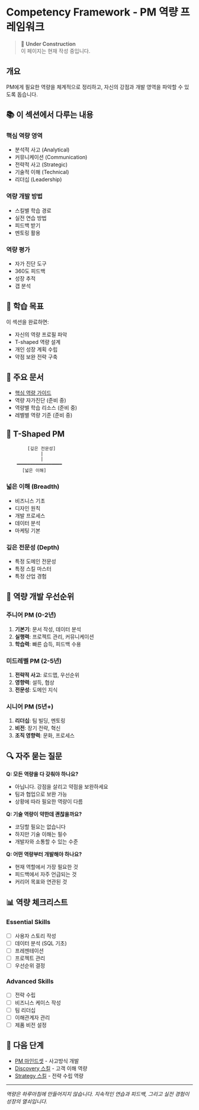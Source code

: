 # Competency Framework - PM 역량 프레임워크

> 🚧 **Under Construction**  
> 이 페이지는 현재 작성 중입니다.

## 개요

PM에게 필요한 역량을 체계적으로 정리하고, 자신의 강점과 개발 영역을 파악할 수 있도록 돕습니다.

## 📚 이 섹션에서 다루는 내용

### 핵심 역량 영역
- 분석적 사고 (Analytical)
- 커뮤니케이션 (Communication)
- 전략적 사고 (Strategic)
- 기술적 이해 (Technical)
- 리더십 (Leadership)

### 역량 개발 방법
- 스킬별 학습 경로
- 실전 연습 방법
- 피드백 받기
- 멘토링 활용

### 역량 평가
- 자가 진단 도구
- 360도 피드백
- 성장 추적
- 갭 분석

## 🎯 학습 목표

이 섹션을 완료하면:
- 자신의 역량 프로필 파악
- T-shaped 역량 설계
- 개인 성장 계획 수립
- 약점 보완 전략 구축

## 📖 주요 문서

- [핵심 역량 가이드](./core-competencies.md)
- 역량 자가진단 (준비 중)
- 역량별 학습 리소스 (준비 중)
- 레벨별 역량 기준 (준비 중)

## 🎨 T-Shaped PM

```
        [깊은 전문성]
             |
             |
    ━━━━━━━━━━━━━━━━━
      [넓은 이해]
```

### 넓은 이해 (Breadth)
- 비즈니스 기초
- 디자인 원칙
- 개발 프로세스
- 데이터 분석
- 마케팅 기본

### 깊은 전문성 (Depth)
- 특정 도메인 전문성
- 특정 스킬 마스터
- 특정 산업 경험

## 💪 역량 개발 우선순위

### 주니어 PM (0-2년)
1. **기본기**: 문서 작성, 데이터 분석
2. **실행력**: 프로젝트 관리, 커뮤니케이션
3. **학습력**: 빠른 습득, 피드백 수용

### 미드레벨 PM (2-5년)
1. **전략적 사고**: 로드맵, 우선순위
2. **영향력**: 설득, 협상
3. **전문성**: 도메인 지식

### 시니어 PM (5년+)
1. **리더십**: 팀 빌딩, 멘토링
2. **비전**: 장기 전략, 혁신
3. **조직 영향력**: 문화, 프로세스

## 🔍 자주 묻는 질문

**Q: 모든 역량을 다 갖춰야 하나요?**
- 아닙니다. 강점을 살리고 약점을 보완하세요
- 팀과 협업으로 보완 가능
- 상황에 따라 필요한 역량이 다름

**Q: 기술 역량이 약한데 괜찮을까요?**
- 코딩할 필요는 없습니다
- 하지만 기술 이해는 필수
- 개발자와 소통할 수 있는 수준

**Q: 어떤 역량부터 개발해야 하나요?**
- 현재 역할에서 가장 필요한 것
- 피드백에서 자주 언급되는 것
- 커리어 목표와 연관된 것

## 📊 역량 체크리스트

### Essential Skills
- [ ] 사용자 스토리 작성
- [ ] 데이터 분석 (SQL 기초)
- [ ] 프레젠테이션
- [ ] 프로젝트 관리
- [ ] 우선순위 결정

### Advanced Skills
- [ ] 전략 수립
- [ ] 비즈니스 케이스 작성
- [ ] 팀 리더십
- [ ] 이해관계자 관리
- [ ] 제품 비전 설정

## 🔗 다음 단계

- [PM 마인드셋](../mindset-thinking/) - 사고방식 개발
- [Discovery 스킬](../../1-discovery/) - 고객 이해 역량
- [Strategy 스킬](../../2-strategy/) - 전략 수립 역량

---
*역량은 하루아침에 만들어지지 않습니다. 지속적인 연습과 피드백, 그리고 실전 경험이 성장의 열쇠입니다.*